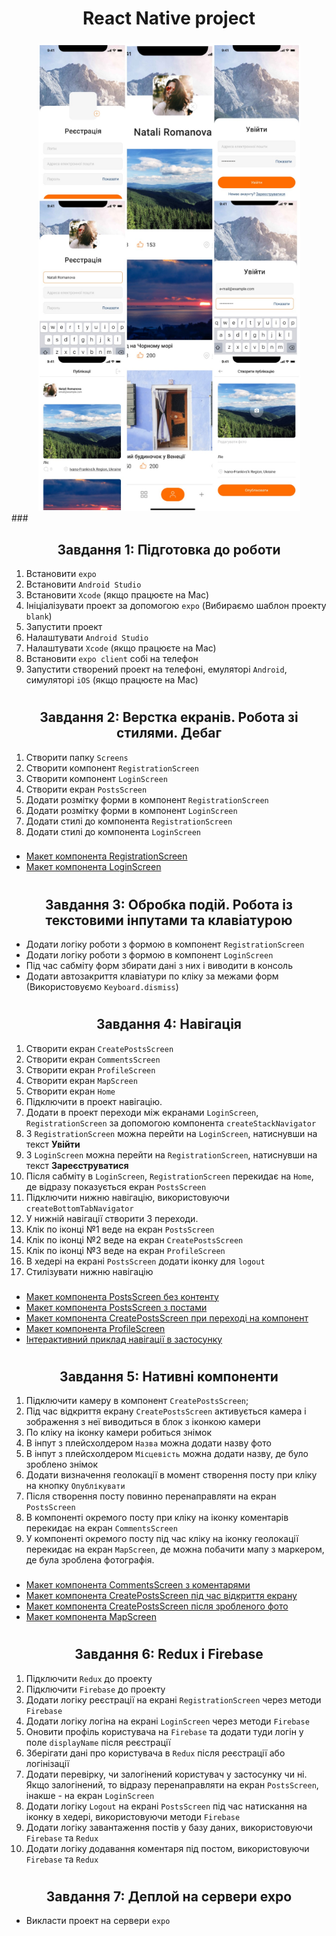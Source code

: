 # <div align=center>React Native project</div>

###

<div align=center>
  <img src="https://github.com/IrynkaKol/react-native-project/blob/main/assets/colage.png" alt="MyCollages" />
</div>
###

## <div align=center>Завдання 1: Підготовка до роботи</div>

1. Встановити `expo`
2. Встановити `Android Studio`
3. Встановити `Xcode` (якщо працюєте на Mac)
4. Ініціалізувати проект за допомогою `expo` (Вибираємо шаблон проекту `blank`)
5. Запустити проект
6. Налаштувати `Android Studio`
7. Налаштувати `Xcode` (якщо працюєте на Mac)
8. Встановити `expo client` собі на телефон
9. Запустити створений проект на телефоні, емуляторі `Android`, симуляторі `iOS` (якщо працюєте на Mac)

#

## <div align=center>Завдання 2: Верстка екранів. Робота зі стилями. Дебаг</div>

1. Створити папку `Screens`
2. Створити компонент `RegistrationScreen`
3. Створити компонент `LoginScreen`
4. Створити екран `PostsScreen`
5. Додати розмітку форми в компонент `RegistrationScreen`
6. Додати розмітку форми в компонент `LoginScreen`
7. Додати стилі до компонента `RegistrationScreen`
8. Додати стилі до компонента `LoginScreen`

###

- [Макет компонента RegistrationScreen](<https://www.figma.com/file/YqWLNarVE4x1zkXa6PYJfi/Homework-(Copy)-(Copy)?type=design&node-id=3-26>)
- [Макет компонента LoginScreen](<https://www.figma.com/file/YqWLNarVE4x1zkXa6PYJfi/Homework-(Copy)-(Copy)?node-id=12-0&t=tkIKc4K19uOKNunb-0>)

#

## <div align=center>Завдання 3: Обробка подій. Робота із текстовими інпутами та клавіатурою</div>

- Додати логіку роботи з формою в компонент `RegistrationScreen`
- Додати логіку роботи з формою в компонент `LoginScreen`
- Під час сабміту форм збирати дані з них і виводити в консоль
- Додати автозакриття клавіатури по кліку за межами форм (Використовуємо `Keyboard.dismiss`)

#

## <div align=center>Завдання 4: Навігація</div>

1. Створити екран `CreatePostsScreen`
2. Створити екран `CommentsScreen`
3. Створити екран `ProfileScreen`
4. Створити екран `MapScreen`
5. Створити екран `Home`
6. Підключити в проект навігацію.
7. Додати в проект переходи між екранами `LoginScreen`, `RegistrationScreen` за допомогою компонента `createStackNavigator`
8. З `RegistrationScreen` можна перейти на `LoginScreen`, натиснувши на текст <b>Увійти</b>
9. З `LoginScreen` можна перейти на `RegistrationScreen`, натиснувши на текст <b>Зареєструватися</b>
10. Після сабміту в `LoginScreen`, `RegistrationScreen` перекидає на `Home`, де відразу показується екран `PostsScreen`
11. Підключити нижню навігацію, використовуючи `createBottomTabNavigator`
12. У нижній навігації створити 3 переходи.
13. Клік по іконці №1 веде на екран `PostsScreen`
14. Клік по іконці №2 веде на екран `CreatePostsScreen`
15. Клік по іконці №3 веде на екран `ProfileScreen`
16. В хедері на екрані `PostsScreen` додати іконку для `logout`
17. Стилізувати нижню навігацію

###

- [Макет компонента PostsScreen без контенту](<https://www.figma.com/file/YqWLNarVE4x1zkXa6PYJfi/Homework-(Copy)-(Copy)?node-id=12-47>)
- [Макет компонента PostsScreen з постами](<https://www.figma.com/file/YqWLNarVE4x1zkXa6PYJfi/Homework-(Copy)-(Copy)?node-id=36-86&t=zLy5KtBgsPgUDWY3-0>)
- [Макет компонента CreatePostsScreen при переході на компонент](<https://www.figma.com/file/YqWLNarVE4x1zkXa6PYJfi/Homework-(Copy)-(Copy)?node-id=36-13&t=4MUcNtbjSdtiKXV7-0>)
- [Макет компонента ProfileScreen](<https://www.figma.com/file/YqWLNarVE4x1zkXa6PYJfi/Homework-(Copy)-(Copy)?node-id=36-13&t=kFkFeqKaLVknGboO-0>)
- [Інтерактивний приклад навігації в застосунку](<https://www.figma.com/file/YqWLNarVE4x1zkXa6PYJfi/Homework-(Copy)-(Copy)?node-id=36-86&t=YKQMU635gnlpvN39-0>)

#

## <div align=center>Завдання 5: Нативні компоненти</div>

1. Підключити камеру в компонент `CreatePostsScreen`;
2. Під час відкриття екрану `CreatePostsScreen` активується камера і зображення з неї виводиться в блок з іконкою камери
3. По кліку на іконку камери робиться знімок
4. В інпут з плейсхолдером `Назва` можна додати назву фото
5. В інпут з плейсхолдером `Місцевість` можна додати назву, де було зроблено знімок
6. Додати визначення геолокації в момент створення посту при кліку на кнопку `Опублікувати`
7. Після створення посту повинно перенаправляти на екран `PostsScreen`
8. В компоненті окремого посту при кліку на іконку коментарів перекидає на екран `CommentsScreen`
9. У компоненті окремого посту під час кліку на іконку геолокації перекидає на екран `MapScreen`, де можна побачити мапу з маркером, де була зроблена фотографія.

###

- [Макет компонента CommentsScreen з коментарями](<https://www.figma.com/file/YqWLNarVE4x1zkXa6PYJfi/Homework-(Copy)-(Copy)?node-id=41-0&t=vDyJjIvhOk6v4uZ7-0>)
- [Макет компонента CreatePostsScreen під час відкриття екрану](<https://www.figma.com/file/YqWLNarVE4x1zkXa6PYJfi/Homework-(Copy)-(Copy)?node-id=36-86&t=hdpZPYSLTyS7klkX-0>)
- [Макет компонента CreatePostsScreen після зробленого фото](<https://www.figma.com/file/YqWLNarVE4x1zkXa6PYJfi/Homework-(Copy)-(Copy)?node-id=36-13&t=5kWIH0XRsJwnJfHy-0>)
- [Макет компонента MapScreen](<https://www.figma.com/file/YqWLNarVE4x1zkXa6PYJfi/Homework-(Copy)-(Copy)?node-id=43-54&t=58UisgPOnMIySl1m-0>)

#

## <div align=center>Завдання 6: Redux і Firebase</div>

1. Підключити `Redux` до проекту
2. Підключити `Firebase` до проекту
3. Додати логіку реєстрації на екрані `RegistrationScreen` через методи `Firebase`
4. Додати логіку логіна на екрані `LoginScreen` через методи `Firebase`
5. Оновити профіль користувача на `Firebase` та додати туди логін у поле `displayName` після реєстрації
6. Зберігати дані про користувача в `Redux` після реєстрації або логінізації
7. Додати перевірку, чи залогінений користувач у застосунку чи ні. Якщо залогінений, то відразу перенаправляти на екран `PostsScreen`, інакше - на екран `LoginScreen`
8. Додати логіку `Logout` на екрані `PostsScreen` під час натискання на іконку в хедері, використовуючи методи `Firebase`
9. Додати логіку завантаження постів у базу даних, використовуючи `Firebase` та `Redux`
10. Додати логіку додавання коментаря під постом, використовуючи `Firebase` та `Redux`

#

## <div align=center>Завдання 7: Деплой на сервери expo</div>

- Викласти проект на сервери `expo`
